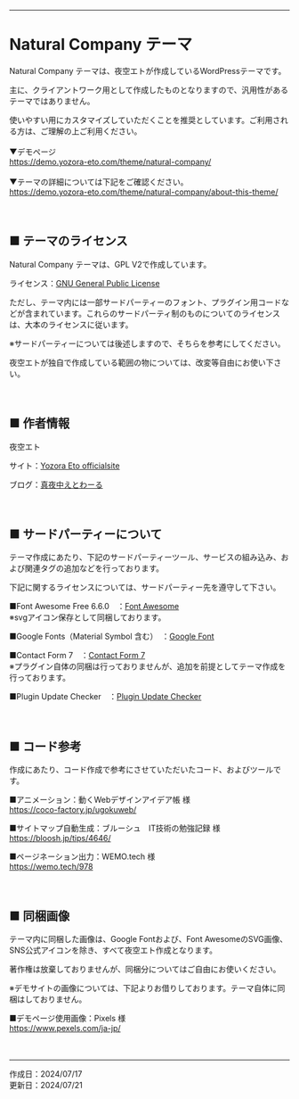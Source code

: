 ***
# Natural Company テーマ

Natural Company テーマは、夜空エトが作成しているWordPressテーマです。

主に、クライアントワーク用として作成したものとなりますので、汎用性があるテーマではありません。

使いやすい用にカスタマイズしていただくことを推奨としています。ご利用される方は、ご理解の上ご利用ください。
<br>
<br>
▼デモページ<br>
https://demo.yozora-eto.com/theme/natural-company/
<br>
<br>
▼テーマの詳細については下記をご確認ください。<br>
https://demo.yozora-eto.com/theme/natural-company/about-this-theme/
<br>
<br>
<br>

## ■ テーマのライセンス

Natural Company テーマは、GPL V2で作成しています。

ライセンス：[GNU General Public License](http://www.gnu.org/licenses/gpl-2.0.html)

ただし、テーマ内には一部サードパーティーのフォント、プラグイン用コードなどが含まれています。これらのサードパーティ制のものについてのライセンスは、大本のライセンスに従います。

※サードパーティーについては後述しますので、そちらを参考にしてください。

夜空エトが独自で作成している範囲の物については、改変等自由にお使い下さい。
<br>
<br>
<br>

## ■ 作者情報

夜空エト

サイト：[Yozora Eto officialsite](https://yozora-eto.com/)

ブログ：[真夜中えとわーる](https://www.mayonaka-etoile.com/)
<br>
<br>
<br>

## ■ サードパーティーについて
テーマ作成にあたり、下記のサードパーティーツール、サービスの組み込み、および関連タグの追加などを行っております。

下記に関するライセンスについては、サードパーティー先を遵守して下さい。

■Font Awesome Free 6.6.0　：[Font Awesome](https://fontawesome.com)<br>
※svgアイコン保存として同梱しております。

■Google Fonts（Material Symbol 含む）　：[Google Font](https://fonts.google.com/)

■Contact Form 7　：[Contact Form 7](https://contactform7.com/)<br>
※プラグイン自体の同梱は行っておりませんが、追加を前提としてテーマ作成を行っております。

■Plugin Update Checker　：[Plugin Update Checker](https://github.com/YahnisElsts/plugin-update-checker)
<br>
<br>
<br>

## ■ コード参考
作成にあたり、コード作成で参考にさせていただいたコード、およびツールです。

■アニメーション：動くWebデザインアイデア帳 様<br>
https://coco-factory.jp/ugokuweb/

■サイトマップ自動生成：ブルーシュ　IT技術の勉強記録 様<br>
https://bloosh.jp/tips/4646/

■ページネーション出力：WEMO.tech 様<br>
https://wemo.tech/978
<br>
<br>
<br>

## ■ 同梱画像
テーマ内に同梱した画像は、Google Fontおよび、Font AwesomeのSVG画像、SNS公式アイコンを除き、すべて夜空エト作成となります。

著作権は放棄しておりませんが、同梱分についてはご自由にお使いください。

※デモサイトの画像については、下記よりお借りしております。テーマ自体に同梱はしておりません。

■デモページ使用画像：Pixels 様<br>
https://www.pexels.com/ja-jp/
<br>
<br>
<br>

***
作成日：2024/07/17<br>
更新日：2024/07/21
